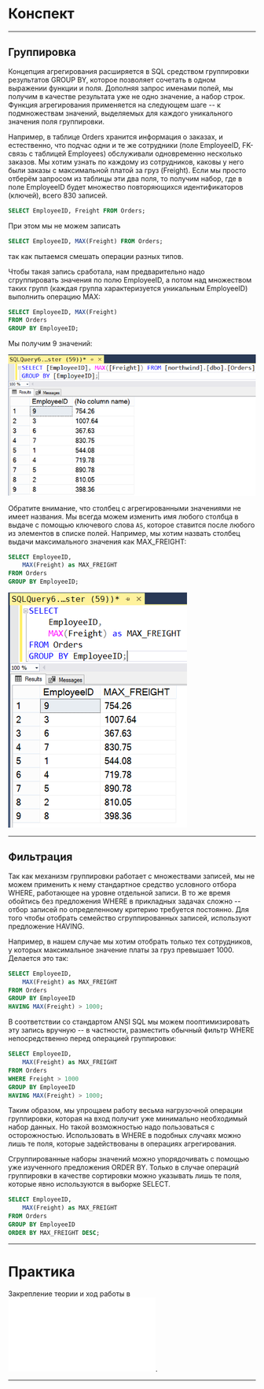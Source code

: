 # Конспект

---

## Группировка

 Концепция агрегирования расширяется в SQL средством группировки результатов GROUP BY, которое позволяет сочетать в одном выражении функции и поля. Дополняя запрос именами полей, мы получим в качестве результата уже не одно значение, а набор строк. Функция агрегирования применяется на следующем шаге -- к подмножествам значений, выделяемых для каждого уникального значения поля группировки.

Например, в таблице Orders хранится информация о заказах, и естественно, что подчас одни и те же сотрудники (поле EmployeeID, FK-связь с таблицей Employees) обслуживали одновременно несколько заказов. Мы хотим узнать по каждому из сотрудников, каковы у него были заказы с максимальной платой за груз (Freight). Если мы просто отберём запросом из таблицы эти два поля, то получим набор, где в поле EmployeeID будет множество повторяющихся идентификаторов (ключей), всего 830 записей.
```sql
SELECT EmployeeID, Freight FROM Orders;
```

При этом мы не можем записать
```sql
SELECT EmployeeID, MAX(Freight) FROM Orders;
```
так как пытаемся смешать операции разных типов.

Чтобы такая запись сработала, нам предварительно надо сгруппировать значения по полю EmployeeID, а потом над множеством таких групп (каждая группа характеризуется уникальным EmployeeID) выполнить операцию MAX:
```sql
SELECT EmployeeID, MAX(Freight) 
FROM Orders 
GROUP BY EmployeeID; 
```

Мы получим 9 значений:

<img src="les6_notes1.png" />

Обратите внимание, что столбец с агрегированными значениями не имеет названия. Мы всегда можем изменить имя любого столбца в выдаче с помощью ключевого слова `AS`, которое ставится после любого из элементов в списке полей. Например, мы хотим назвать столбец выдачи максимального значения как MAX_FREIGHT:
```sql
SELECT EmployeeID, 
    MAX(Freight) as MAX_FREIGHT 
FROM Orders 
GROUP BY EmployeeID; 
```

<img src="les6_notes2.png" />

---

## Фильтрация

Так как механизм группировки работает с множествами записей, мы не можем применить к нему стандартное средство условного отбора WHERE, работающее на уровне отдельной записи. В то же время обойтись без предложения WHERE в прикладных задачах сложно -- отбор записей по определенному критерию требуется постоянно. Для того чтобы отобрать семейство сгруппированных записей, используют предложение HAVING.

Например, в нашем случае мы хотим отобрать только тех сотрудников, у которых максимальное значение платы за груз превышает 1000. Делается это так:
```sql
SELECT EmployeeID, 
    MAX(Freight) as MAX_FREIGHT 
FROM Orders 
GROUP BY EmployeeID 
HAVING MAX(Freight) > 1000; 
```

В соответствии со стандартом ANSI SQL мы можем пооптимизировать эту запись вручную -- в частности, разместить обычный фильтр WHERE непосредственно перед операцией группировки:
```sql
SELECT EmployeeID, 
    MAX(Freight) as MAX_FREIGHT 
FROM Orders 
WHERE Freight > 1000
GROUP BY EmployeeID 
HAVING MAX(Freight) > 1000; 
```

Таким образом, мы упрощаем работу весьма нагрузочной операции группировки, которая на вход получит уже минимально необходимый набор данных. Но такой возможностью надо пользоваться с осторожностью. Использовать в WHERE в подобных случаях можно лишь те поля, которые задействованы в операциях агрегирования.

Сгруппированные наборы значений можно упорядочивать с помощью уже изученного предложения ORDER BY. Только в случае операций группировки в качестве сортировки можно указывать лишь те поля, которые явно используются в выборке SELECT.
```sql
SELECT EmployeeID, 
    MAX(Freight) as MAX_FREIGHT 
FROM Orders 
GROUP BY EmployeeID 
ORDER BY MAX_FREIGHT DESC; 
```

---

# Практика

Закрепление теории и ход работы в ![отчете](sql_lesson6_prac.md).

---
